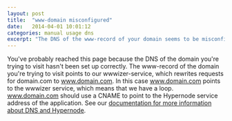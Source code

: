 ```yaml
---
layout: post
title:  "www-domain misconfigured"
date:   2014-04-01 10:01:12
categories: manual usage dns
excerpt: "The DNS of the www-record of your domain seems to be misconfigured"
---
```


You've probably reached this page because the DNS of the domain you're trying to visit hasn't been set up correctly. The www-record of the domain you're trying to visit points to our wwwizer-service, which rewrites requests for domain.com to www.domain.com. In this case www.domain.com points to the wwwizer service, which means that we have a loop. www.domain.com should use a CNAME to point to the Hypernode service address of the application. See our [documentation for more information about DNS and Hypernode](configuring-dns.html).

